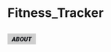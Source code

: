 # Fitness_Tracker

## <a href="#readme-badges"><img id="usage" src="https://github.com/teamjuli0/readme-badges/blob/main/themes/clean-light/menu-categories/about.png?raw=true" style="height: 25px"></a>